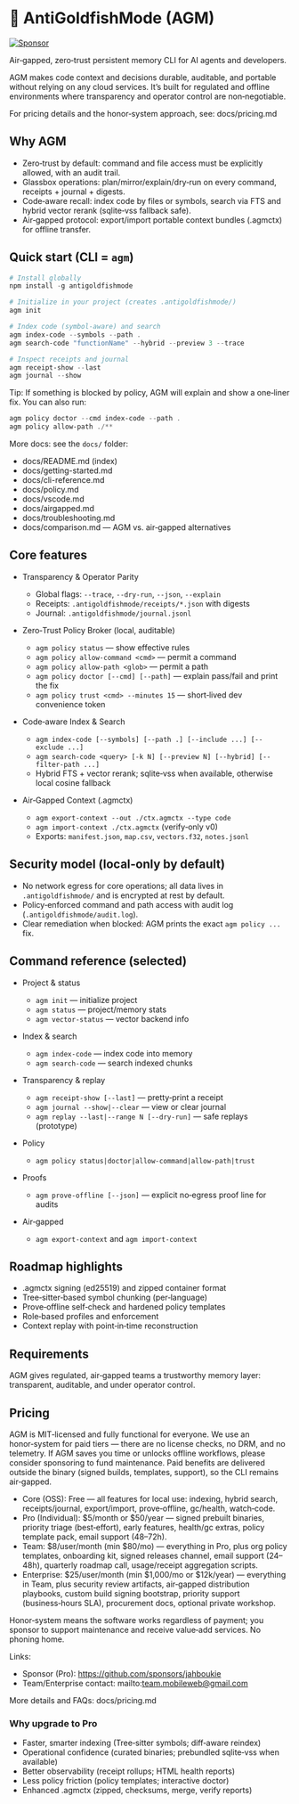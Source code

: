# 🧠 AntiGoldfishMode (AGM)

[![Sponsor](https://img.shields.io/badge/Sponsor-%E2%9D%A4-ff69b4?style=flat&logo=github%20sponsors)](https://github.com/sponsors/jahboukie)

Air‑gapped, zero‑trust persistent memory CLI for AI agents and developers.

AGM makes code context and decisions durable, auditable, and portable without relying on any cloud services. It’s built for regulated and offline environments where transparency and operator control are non‑negotiable.

For pricing details and the honor‑system approach, see: docs/pricing.md

## Why AGM

- Zero‑trust by default: command and file access must be explicitly allowed, with an audit trail.
- Glassbox operations: plan/mirror/explain/dry‑run on every command, receipts + journal + digests.
- Code‑aware recall: index code by files or symbols, search via FTS and hybrid vector rerank (sqlite‑vss fallback safe).
- Air‑gapped protocol: export/import portable context bundles (.agmctx) for offline transfer.

## Quick start (CLI = `agm`)

```powershell
# Install globally
npm install -g antigoldfishmode

# Initialize in your project (creates .antigoldfishmode/)
agm init

# Index code (symbol-aware) and search
agm index-code --symbols --path .
agm search-code "functionName" --hybrid --preview 3 --trace

# Inspect receipts and journal
agm receipt-show --last
agm journal --show
```

Tip: If something is blocked by policy, AGM will explain and show a one‑liner fix. You can also run:

```powershell
agm policy doctor --cmd index-code --path .
agm policy allow-path ./**
```

More docs: see the `docs/` folder:
- docs/README.md (index)
- docs/getting-started.md
- docs/cli-reference.md
- docs/policy.md
- docs/vscode.md
- docs/airgapped.md
- docs/troubleshooting.md
- docs/comparison.md — AGM vs. air‑gapped alternatives

## Core features

- Transparency & Operator Parity
	- Global flags: `--trace`, `--dry-run`, `--json`, `--explain`
	- Receipts: `.antigoldfishmode/receipts/*.json` with digests
	- Journal: `.antigoldfishmode/journal.jsonl`

- Zero‑Trust Policy Broker (local, auditable)
	- `agm policy status` — show effective rules
	- `agm policy allow-command <cmd>` — permit a command
	- `agm policy allow-path <glob>` — permit a path
	- `agm policy doctor [--cmd] [--path]` — explain pass/fail and print the fix
	- `agm policy trust <cmd> --minutes 15` — short‑lived dev convenience token

- Code‑aware Index & Search
	- `agm index-code [--symbols] [--path .] [--include ...] [--exclude ...]`
	- `agm search-code <query> [-k N] [--preview N] [--hybrid] [--filter-path ...]`
	- Hybrid FTS + vector rerank; sqlite‑vss when available, otherwise local cosine fallback

- Air‑Gapped Context (.agmctx)
	- `agm export-context --out ./ctx.agmctx --type code`
	- `agm import-context ./ctx.agmctx` (verify‑only v0)
	- Exports: `manifest.json`, `map.csv`, `vectors.f32`, `notes.jsonl`

## Security model (local‑only by default)

- No network egress for core operations; all data lives in `.antigoldfishmode/` and is encrypted at rest by default.
- Policy‑enforced command and path access with audit log (`.antigoldfishmode/audit.log`).
- Clear remediation when blocked: AGM prints the exact `agm policy ...` fix.

## Command reference (selected)

- Project & status
	- `agm init` — initialize project
	- `agm status` — project/memory stats
	- `agm vector-status` — vector backend info

- Index & search
	- `agm index-code` — index code into memory
	- `agm search-code` — search indexed chunks

- Transparency & replay
	- `agm receipt-show [--last]` — pretty‑print a receipt
	- `agm journal --show|--clear` — view or clear journal
	- `agm replay --last|--range N [--dry-run]` — safe replays (prototype)

- Policy
	- `agm policy status|doctor|allow-command|allow-path|trust`

- Proofs
	- `agm prove-offline [--json]` — explicit no‑egress proof line for audits

- Air‑gapped
	- `agm export-context` and `agm import-context`

## Roadmap highlights

- .agmctx signing (ed25519) and zipped container format
- Tree‑sitter‑based symbol chunking (per‑language)
- Prove‑offline self‑check and hardened policy templates
- Role‑based profiles and enforcement
- Context replay with point‑in‑time reconstruction

## Requirements



AGM gives regulated, air‑gapped teams a trustworthy memory layer: transparent, auditable, and under operator control.

## Pricing

AGM is MIT‑licensed and fully functional for everyone. We use an honor‑system for paid tiers — there are no license checks, no DRM, and no telemetry. If AGM saves you time or unlocks offline workflows, please consider sponsoring to fund maintenance. Paid benefits are delivered outside the binary (signed builds, templates, support), so the CLI remains air‑gapped.

- Core (OSS): Free — all features for local use: indexing, hybrid search, receipts/journal, export/import, prove‑offline, gc/health, watch‑code.
- Pro (Individual): $5/month or $50/year — signed prebuilt binaries, priority triage (best‑effort), early features, health/gc extras, policy template pack, email support (48–72h).
- Team: $8/user/month (min $80/mo) — everything in Pro, plus org policy templates, onboarding kit, signed releases channel, email support (24–48h), quarterly roadmap call, usage/receipt aggregation scripts.
- Enterprise: $25/user/month (min $1,000/mo or $12k/year) — everything in Team, plus security review artifacts, air‑gapped distribution playbooks, custom build signing bootstrap, priority support (business‑hours SLA), procurement docs, optional private workshop.

Honor‑system means the software works regardless of payment; you sponsor to support maintenance and receive value‑add services. No phoning home.

Links:
- Sponsor (Pro): https://github.com/sponsors/jahboukie
- Team/Enterprise contact: mailto:team.mobileweb@gmail.com

More details and FAQs: docs/pricing.md

### Why upgrade to Pro

- Faster, smarter indexing (Tree‑sitter symbols; diff‑aware reindex)
- Operational confidence (curated binaries; prebundled sqlite‑vss when available)
- Better observability (receipt rollups; HTML health reports)
- Less policy friction (policy templates; interactive doctor)
- Enhanced .agmctx (zipped, checksums, merge, verify reports)

